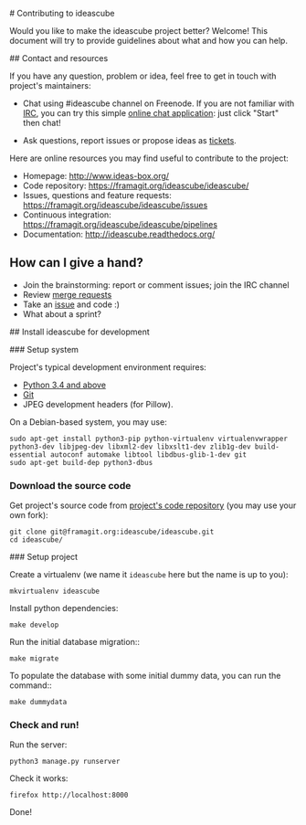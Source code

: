 # Contributing to ideascube

Would you like to make the ideascube project better? Welcome! This document
will try to provide guidelines about what and how you can help.


## Contact and resources

If you have any question, problem or idea, feel free to get in touch with
project's maintainers:

* Chat using #ideascube channel on Freenode. If you are not familiar with
  [IRC](https://en.wikipedia.org/wiki/Internet_Relay_Chat), you can try
  this simple [online chat application](https://kiwiirc.com/client/irc.freenode.net/?nick=new-user|?#ideascube):
  just click "Start" then chat!

* Ask questions, report issues or propose ideas as
  [tickets](https://framagit.org/ideascube/ideascube/issues).

Here are online resources you may find useful to contribute to the project:

* Homepage: <http://www.ideas-box.org/>
* Code repository: <https://framagit.org/ideascube/ideascube/>
* Issues, questions and feature requests:
  <https://framagit.org/ideascube/ideascube/issues>
* Continuous integration: <https://framagit.org/ideascube/ideascube/pipelines>
* Documentation: <http://ideascube.readthedocs.org/>


## How can I give a hand?

* Join the brainstorming: report or comment issues; join the IRC channel
* Review [merge requests](https://framagit.org/ideascube/ideascube/merge_requests)
* Take an [issue](https://framagit.org/ideascube/ideascube/issues) and code :)
* What about a sprint?


## Install ideascube for development

### Setup system

Project's typical development environment requires:

* [Python 3.4 and above](https://www.python.org/)
* [Git](http://git-scm.com/)
* JPEG development headers (for Pillow).

On a Debian-based system, you may use:

    sudo apt-get install python3-pip python-virtualenv virtualenvwrapper python3-dev libjpeg-dev libxml2-dev libxslt1-dev zlib1g-dev build-essential autoconf automake libtool libdbus-glib-1-dev git
    sudo apt-get build-dep python3-dbus

### Download the source code

Get project's source code from
[project's code repository](https://framagit.org/ideascube/ideascube/)
(you may use your own fork):

    git clone git@framagit.org:ideascube/ideascube.git
    cd ideascube/

### Setup project

Create a virtualenv (we name it `ideascube` here but the name is up to you):

    mkvirtualenv ideascube

Install python dependencies:

    make develop

Run the initial database migration::

    make migrate

To populate the database with some initial dummy data, you can run the command::

    make dummydata

### Check and run!

Run the server:

    python3 manage.py runserver

Check it works:

    firefox http://localhost:8000

Done!
